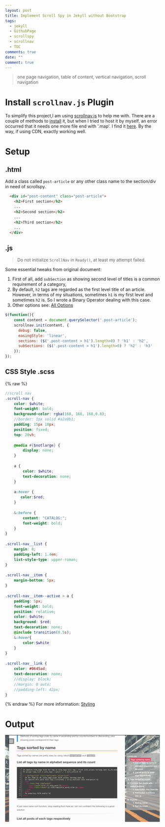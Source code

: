 ```yaml
---
layout: post
title: Implement Scroll Spy in Jekyll without Bootstrap
tags:
  - jekyll
  - GithubPage
  - scrollspy
  - scrollnav
  - TOC
comments: true
date: ""
comment: true
---
```


>one page navigation, table of content, vertical navigation, scroll navigation

# Install `scrollnav.js` Plugin

To simplify this project,I am using [scrollnav.js](http://scrollnav.com/) to help me with. There are a couple of methods to [install](http://scrollnav.com/guide/installing.html) it, but when I tried to host it by myself, an error occurred that it needs one more file end with '.map'. I find it [here](https://unpkg.com/scrollnav@3.0.1/dist/). By the way, if using CDN, exactly working well.

# Setup

## .html

Add a class called `post-article` or any other class name to the section/div in need of scrollspy.

```html
  <div id="post-content" class="post-article">
    <h2>First section</h2>
    ...
    <h2>Second section</h2>
    ...
    <h2>Third section</h2>
    ...
  </div>
```
## .js

> Do not initialize `ScrollNav` in `Ready()`, at least my attempt failed.

Some essential tweaks from original document:
1. First of all, add `subSection` as showing second level of titles is a common requirement of a category,
2. By default, `h2` tags are regarded as the first level title of an article. However, in terms of  my situations, sometimes `h1` is my first level and sometimes `h2` is. So I wrote a Binary Operator dealing with this case.
3. Other options see: [All Options](http://scrollnav.com/guide/customizing.html)
   
```javascript
$(function(){
    const content = document.querySelector('.post-article');
    scrollnav.init(content, { 
      debug: false,
      easingStyle: 'linear',
      sections: ($('.post-content > h1').length>0) ? 'h1' : 'h2',
      subSections: ($('.post-content > h1').length>0) ? 'h2' : 'h3'
    });
});
```
## CSS Style .scss
{% raw %}
```scss
//scroll nav
.scroll-nav {
    color: $white;
    font-weight: bold;
    background-color: rgba(168, 168, 168,0.8);
    //border: 1px solid #a2a9b1;
    padding: 15px 10px;
    position: fixed;
    top: 20vh;

    @media #{$notlarge} {
		display: none;
	}

    a {
        color: $white;
        text-decoration: none;
    }
   
    a:hover {
       color:$red;
    }
    
    &:before {
        content: "CATALOG:";
        font-weight: bold;
    }
}

.scroll-nav__list {
    margin: 0;
    padding-left: 1.4em;
    list-style-type: upper-roman;
}

.scroll-nav__item {
    margin-bottom: 5px;
}

.scroll-nav__item--active > a {
    padding: 5px;
    font-weight: bold;
    position: relative;
    color: $white;
    background: $red;
    text-decoration: none;
    @include transition(0.5s);
    &:hover{
        color:$white
    }
}

.scroll-nav__link {
    color: #0645ad;
    text-decoration: none;
    //display: block;
    //margin: 0 auto;
    //padding-left: 42px;
}
```
{% endraw %}
For more information: [Styling](http://scrollnav.com/guide/styling.html)

# Output
![](https://raw.githubusercontent.com/Lei1025/ImgRepo/master/myblog/WX20190331-041758%402x.png)
